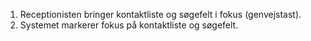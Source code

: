 1. Receptionisten bringer kontaktliste og søgefelt i fokus (genvejstast).
1. Systemet markerer fokus på kontaktliste og søgefelt.
